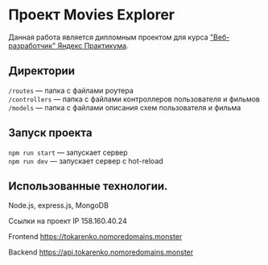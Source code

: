 # Проект Movies Explorer

Данная работа является дипломным проектом для курса ["Веб-разработчик" Яндекс Практикума](https://practicum.yandex.ru/web/).

## Директории

`/routes` — папка с файлами роутера  
`/controllers` — папка с файлами контроллеров пользователя и фильмов   
`/models` — папка с файлами описания схем пользователя и фильма  

## Запуск проекта

`npm run start` — запускает сервер   
`npm run dev` — запускает сервер с hot-reload

## Использованные технологии.
Node.js, express.js, MongoDB

Ссылки на проект
IP 158.160.40.24

Frontend https://tokarenko.nomoredomains.monster

Backend https://api.tokarenko.nomoredomains.monster
